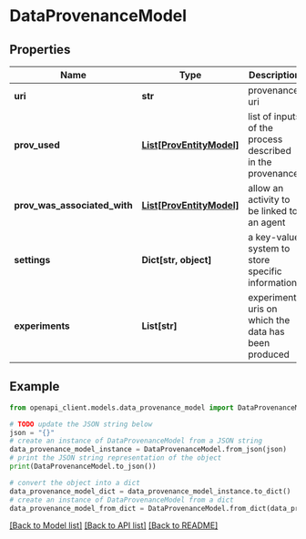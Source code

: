 # DataProvenanceModel


## Properties

Name | Type | Description | Notes
------------ | ------------- | ------------- | -------------
**uri** | **str** | provenance uri | 
**prov_used** | [**List[ProvEntityModel]**](ProvEntityModel.md) | list of inputs of the process described in the provenance | [optional] 
**prov_was_associated_with** | [**List[ProvEntityModel]**](ProvEntityModel.md) | allow an activity to be linked to an agent | [optional] 
**settings** | **Dict[str, object]** | a key-value system to store specific information | [optional] 
**experiments** | **List[str]** | experiments uris on which the data has been produced | [optional] 

## Example

```python
from openapi_client.models.data_provenance_model import DataProvenanceModel

# TODO update the JSON string below
json = "{}"
# create an instance of DataProvenanceModel from a JSON string
data_provenance_model_instance = DataProvenanceModel.from_json(json)
# print the JSON string representation of the object
print(DataProvenanceModel.to_json())

# convert the object into a dict
data_provenance_model_dict = data_provenance_model_instance.to_dict()
# create an instance of DataProvenanceModel from a dict
data_provenance_model_from_dict = DataProvenanceModel.from_dict(data_provenance_model_dict)
```
[[Back to Model list]](../README.md#documentation-for-models) [[Back to API list]](../README.md#documentation-for-api-endpoints) [[Back to README]](../README.md)


